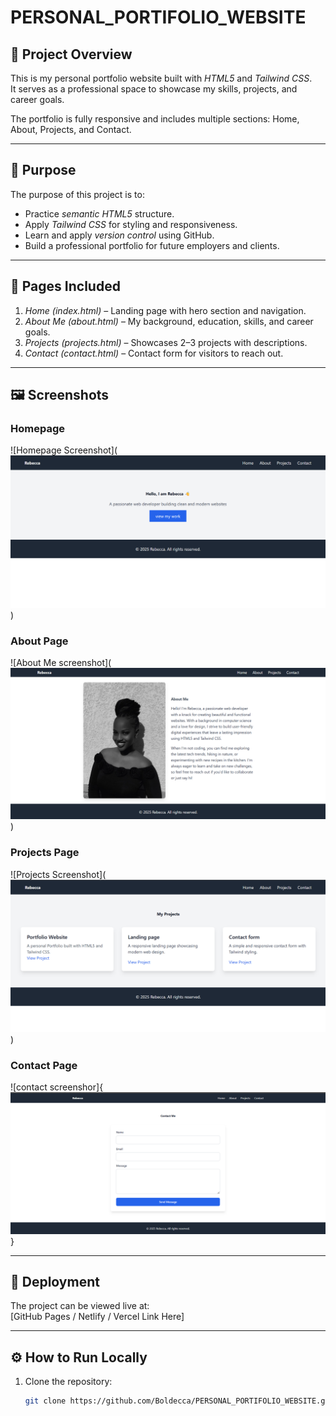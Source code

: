 # PERSONAL_PORTIFOLIO_WEBSITE

## 📌 Project Overview
This is my personal portfolio website built with *HTML5* and *Tailwind CSS*.  
It serves as a professional space to showcase my skills, projects, and career goals.  

The portfolio is fully responsive and includes multiple sections: Home, About, Projects, and Contact.  

---

## 🎯 Purpose
The purpose of this project is to:
- Practice *semantic HTML5* structure.
- Apply *Tailwind CSS* for styling and responsiveness.
- Learn and apply *version control* using GitHub.
- Build a professional portfolio for future employers and clients.

---

## 📂 Pages Included
1. *Home (index.html)* – Landing page with hero section and navigation.  
2. *About Me (about.html)* – My background, education, skills, and career goals.  
3. *Projects (projects.html)* – Showcases 2–3 projects with descriptions.  
4. *Contact (contact.html)* – Contact form for visitors to reach out.  

---

## 🖼 Screenshots
### Homepage
![Homepage Screenshot](![alt text](image.png))

### About Page
![About Me screenshot](![alt text](image-2.png))

### Projects Page
![Projects Screenshot](![alt text](image-1.png))

### Contact Page
![contact screenshor]{![alt text](image-3.png)}

---

## 🚀 Deployment
The project can be viewed live at:  
[GitHub Pages / Netlify / Vercel Link Here]  

---

## ⚙ How to Run Locally
1. Clone the repository:
   ```bash
   git clone https://github.com/Boldecca/PERSONAL_PORTIFOLIO_WEBSITE.git